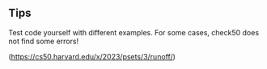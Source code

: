 ## Tips

Test code yourself with different examples. For some cases, check50 does not find some errors!

(https://cs50.harvard.edu/x/2023/psets/3/runoff/)
